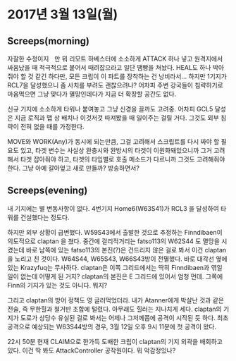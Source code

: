 # 2017년 3월 13일(월)

## Screeps(morning)
자잘한 수정이지ᅟ만 뭐 리모트 하베스터에 소소하게 ATTACK 하나 넣고 원격지에서 싸움났을 때 적극적으로 붙어서 때려잡으라고 일단 땜빵을 쳐놨다. HEAL도 하나 박아줘야 할 것 같긴 하다만, 모든 크립이 이 파트를 장착하는 건 낭비라서... 하지만 1기지가 RCL7을 달성했으니 좀 사치를 부려도 괜찮으려나? 어차피 주변 강국들이 침략하기로 마음먹으면 그냥 맞다가 멸망인데다가 지금 더 확장할 공간도 없다.

신규 기지에 소소하게 타워나 붙여놓고 그냥 신경을 끌까도 고려중. 어차피 GCL5 달성은 지금 로직과 맵 상 배치나 이것저것 따져봤을 때 일이주는 걸릴 거다. 그것도 외부 침략이 전혀 없을 때를 가정한다.

MOVE와 WORK(Any)가 동시에 되는만큼, 그걸 고려해서 스크립트를 다시 짜야 할 필요도 있고, 타겟 변수는 사실상 완충시와 완방시의 타겟이 이원화돼있으니까 그거 고려해서 타겟 잡아줘야 하고, 타겟의 타입별로 호출 메소드가 다르니까 그것도 고려해줘야 한다. 그냥 아예 갈아엎고 새로 만들까? 방송하면서?

## Screeps(evening)
내 기지에는 별 변동사항이 없다. 4번기지 Home6(W63S41)가 RCL3 을 달성하여 타워를 건설했다는 정도다.

하지만 외부 상황이 급변했다. W59S43에서 출발한 것으로 추정하는 Finndibaen이 의도적으로 claptan 을 쳤다. 중간에 걸리적거리는 fatso113의 W62S44 도 멸망을 시켰는데 바로 남쪽에 있는 fatso113의 본진(?)은 건드리지 않은 걸로 봐서 이건 claptan을 노리고 친 것이다. W64S44, W65S43, W66S43방이 전멸했다. 바로 대각선 옆에 있는 Krazyfuq는 무사하다. claptan은 이쪽 그리드에서는 딱히 Finndibaen과 엮일 일이 없는데 어떻게 된 거지? claptan의 본진은 E 그리드에 있어서 엄청 먼데. 그쪽에 Finn의 기지가 있는 것도 아니다. 뭐지?

그리고 claptan의 방어 정책도 영 글러먹었더라. 내가 Atanner에게 박살난 것과 같은 전술, 즉 무한힐과 철거반 조합에 털렸다. 아무래도 힐러는 지나치게 세다.
claptan의 기지가 도로가 상당수 유실된 걸로 봐서는 어제나 그저께쯤에 공격이 시작된 듯 하다. 최초 공격으로 예상되는 W63S44방의 경우, 3월 12일 오후 9시 11분에 첫 공격이 왔다.

22시 50분 현재 CLAIM으로 한가득 도배한 크립이 claptan의 기지 외곽을 배회하고 있다. 이건 딱 봐도 AttackController 공작원이다. 뭐 악감정있나?